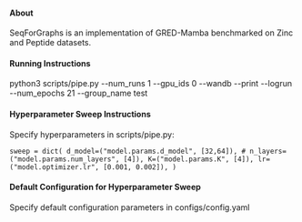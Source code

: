 #### About

SeqForGraphs is an implementation of GRED-Mamba benchmarked on Zinc and Peptide datasets.

#### Running Instructions

python3 scripts/pipe.py --num_runs 1 --gpu_ids 0 --wandb --print --logrun --num_epochs 21 --group_name test

#### Hyperparameter Sweep Instructions

Specify hyperparameters in scripts/pipe.py:

`sweep = dict(
    d_model=("model.params.d_model", [32,64]),
    # n_layers=("model.params.num_layers", [4]),
    K=("model.params.K", [4]),
    lr=("model.optimizer.lr", [0.001, 0.002]),
)`

#### Default Configuration for Hyperparameter Sweep

Specify default configuration parameters in configs/config.yaml

